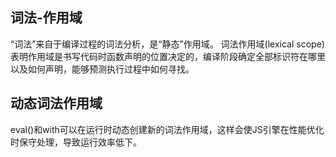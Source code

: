 ## 词法-作用域
“词法”来自于编译过程的词法分析，是“静态”作用域。
词法作用域(lexical scope)表明作用域是书写代码时函数声明的位置决定的，编译阶段确定全部标识符在哪里以及如何声明，能够预测执行过程中如何寻找。

## 动态词法作用域
eval()和with可以在运行时动态创建新的词法作用域，这样会使JS引擎在性能优化时保守处理，导致运行效率低下。
